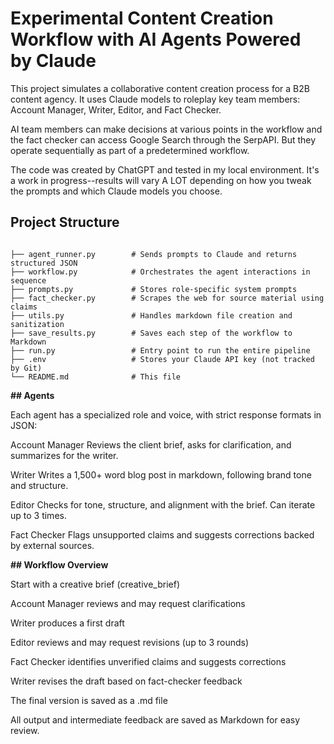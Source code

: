 # Experimental Content Creation Workflow with AI Agents Powered by Claude

This project simulates a collaborative content creation process for a B2B content agency. It uses Claude models to roleplay key team members: Account Manager, Writer, Editor, and Fact Checker. 

AI team members can make decisions at various points in the workflow and the fact checker can access Google Search through the SerpAPI. But they operate sequentially as part of a predetermined workflow. 

The code was created by ChatGPT and tested in my local environment. It's a work in progress--results will vary A LOT depending on how you tweak the prompts and which Claude models you choose. 

## Project Structure

```plaintext

├── agent_runner.py        # Sends prompts to Claude and returns structured JSON
├── workflow.py            # Orchestrates the agent interactions in sequence
├── prompts.py             # Stores role-specific system prompts
├── fact_checker.py        # Scrapes the web for source material using claims
├── utils.py               # Handles markdown file creation and sanitization
├── save_results.py        # Saves each step of the workflow to Markdown
├── run.py                 # Entry point to run the entire pipeline
├── .env                   # Stores your Claude API key (not tracked by Git)
└── README.md              # This file
```

**## Agents**

Each agent has a specialized role and voice, with strict response formats in JSON:

Account Manager
Reviews the client brief, asks for clarification, and summarizes for the writer.

Writer
Writes a 1,500+ word blog post in markdown, following brand tone and structure.

Editor
Checks for tone, structure, and alignment with the brief. Can iterate up to 3 times.

Fact Checker
Flags unsupported claims and suggests corrections backed by external sources.

**## Workflow Overview**

Start with a creative brief (creative_brief)

Account Manager reviews and may request clarifications

Writer produces a first draft

Editor reviews and may request revisions (up to 3 rounds)

Fact Checker identifies unverified claims and suggests corrections

Writer revises the draft based on fact-checker feedback

The final version is saved as a .md file

All output and intermediate feedback are saved as Markdown for easy review.

